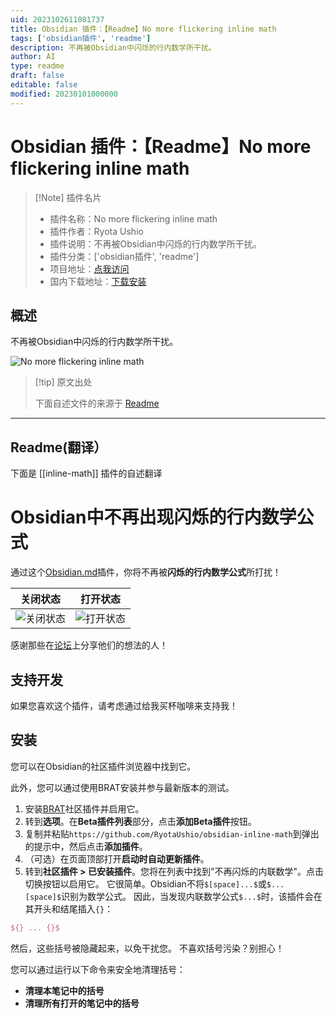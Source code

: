 ```yaml
---
uid: 2023102611081737
title: Obsidian 插件：【Readme】No more flickering inline math
tags: ['obsidian插件', 'readme']
description: 不再被Obsidian中闪烁的行内数学所干扰。
author: AI
type: readme
draft: false
editable: false
modified: 20230101000000
---
```


# Obsidian 插件：【Readme】No more flickering inline math

> [!Note] 插件名片
> - 插件名称：No more flickering inline math
> - 插件作者：Ryota Ushio
> - 插件说明：不再被Obsidian中闪烁的行内数学所干扰。
> - 插件分类：['obsidian插件', 'readme']
> - 项目地址：[点我访问](https://github.com/RyotaUshio/obsidian-inline-math)
> - 国内下载地址：[下载安装](https://pkmer.cn/products/plugin/pluginMarket/?inline-math)

## 概述

不再被Obsidian中闪烁的行内数学所干扰。

![No more flickering inline math](https://cdn.pkmer.cn/covers/inline-math.gif!pkmer)

> [!tip] 原文出处
> 
>下面自述文件的来源于 [Readme](https://ghproxy.net/https://raw.githubusercontent.com/RyotaUshio/obsidian-inline-math/master/README.md)
> 

---

## Readme(翻译）

下面是 [[inline-math]] 插件的自述翻译


# Obsidian中不再出现闪烁的行内数学公式

通过这个[Obsidian.md](https://obsidian.md/)插件，你将不再被**闪烁的行内数学公式**所打扰！

关闭状态               | 打开状态
:-----------------------:|:------------------------:
![关闭状态](fig/off.gif) | ![打开状态](fig/on.gif)

感谢那些在[论坛](https://forum.obsidian.md/t/inline-math-allow-white-spaces-before-closing-dollar-signs/63551)上分享他们的想法的人！
## 支持开发

如果您喜欢这个插件，请考虑通过给我买杯咖啡来支持我！


## 安装

您可以在Obsidian的社区插件浏览器中找到它。

此外，您可以通过使用BRAT安装并参与最新版本的测试。

1. 安装[BRAT](obsidian://show-plugin?id=obsidian42-brat)社区插件并启用它。
2. 转到**选项**。在**Beta插件列表**部分，点击**添加Beta插件**按钮。
3. 复制并粘贴`https://github.com/RyotaUshio/obsidian-inline-math`到弹出的提示中，然后点击**添加插件**。
4. （可选）在页面顶部打开**启动时自动更新插件**。
5. 转到**社区插件 > 已安装插件**。您将在列表中找到"不再闪烁的内联数学"。点击切换按钮以启用它。
它很简单。Obsidian不将`$[space]...$`或`$...[space]$`识别为数学公式。
因此，当发现内联数学公式`$...$`时，该插件会在其开头和结尾插入`{}`：

```latex
${} ... {}$
```

然后，这些括号被隐藏起来，以免干扰您。
不喜欢括号污染？别担心！

您可以通过运行以下命令来安全地清理括号：

- **清理本笔记中的括号**
- **清理所有打开的笔记中的括号**



